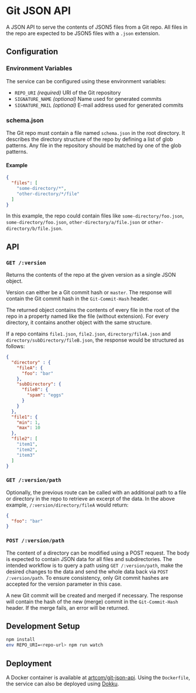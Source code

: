 # Git JSON API

A JSON API to serve the contents of JSON5 files from a Git repo. All files in the repo are expected to be JSON5 files with a `.json` extension.

## Configuration

### Environment Variables

The service can be configured using these environment variables:

* `REPO_URI` _(required)_ URI of the Git repository
* `SIGNATURE_NAME` _(optional)_ Name used for generated commits
* `SIGNATURE_MAIL` _(optional)_ E-mail address used for generated commits

### schema.json

The Git repo must contain a file named `schema.json` in the root directory. It describes the directory structure of the repo by defining a list of glob patterns. Any file in the repository should be matched by one of the glob patterns.

#### Example

```json
{
  "files": [
    "some-directory/*",
    "other-directory/*/file"
  ]
}
```

In this example, the repo could contain files like `some-directory/foo.json`, `some-directory/foo.json`, `other-directory/a/file.json` or `other-directory/b/file.json`.

## API

### `GET /:version`

Returns the contents of the repo at the given version as a single JSON object.

Version can either be a Git commit hash or `master`. The response will contain the Git commit hash in the `Git-Commit-Hash` header.

The returned object contains the contents of every file in the root of the repo in a property named like the file (without extension). For every directory, it contains another object with the same structure.

If a repo contains `file1.json`, `file2.json`, `directory/fileA.json` and `directory/subDirectory/fileB.json`, the response would be structured as follows:

```json
{
  "directory" : {
    "fileA": {
      "foo": "bar"
    },
    "subDirectory": {
      "fileB": {
        "spam": "eggs"
      }
    }
  },
  "file1": {
    "min": 1,
    "max": 10
  },
  "file2": [
    "item1",
    "item2",
    "item3"
  ]
}
```

### `GET /:version/path`

Optionally, the previous route can be called with an additional path to a file or directory in the repo to retrieve an excerpt of the data. In the above example, `/:version/directory/fileA` would return:

```json
{
  "foo": "bar"
}
```

### `POST /:version/path`

The content of a directory can be modified using a POST request. The body is expected to contain JSON data for all files and subdirectories. The intended workflow is to query a path using `GET /:version/path`, make the desired changes to the data and send the whole data back via `POST /:version/path`. To ensure consistency, only Git commit hashes are accepted for the version parameter in this case.

A new Git commit will be created and merged if necessary. The response will contain the hash of the new (merge) commit in the `Git-Commit-Hash` header. If the merge fails, an error will be returned.

## Development Setup

```bash
npm install
env REPO_URI=<repo-url> npm run watch
```

## Deployment

A Docker container is available at [artcom/git-json-api](https://hub.docker.com/r/artcom/git-json-api/). Using the `Dockerfile`, the service can also be deployed using [Dokku](http://dokku.viewdocs.io/dokku/).
